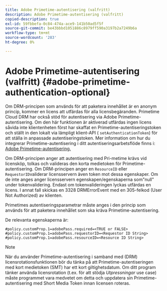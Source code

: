 ```yaml
---
title: Adobe Primetime-autentisering (valfritt)
description: Adobe Primetime-autentisering (valfritt)
copied-description: true
exl-id: 59fbbefa-0c84-474a-ace9-141b50ad5f5f
source-git-commit: be43bbbd1051886c8979ff590a3197b2a7249b6a
workflow-type: tm+mt
source-wordcount: '283'
ht-degree: 0%

---
```


# Adobe Primetime-autentisering (valfritt) {#adobe-primetime-authentication-optional}

Om DRM-principen som används för att paketera innehållet är en anonym princip, kommer en licens att utfärdas för alla licensbegäranden. Primetime Cloud DRM har också stöd för autentisering via Adobe Primetime-autentisering. Om den här funktionen är aktiverad utfärdas ingen licens såvida inte klientenheten först har skaffat en Primetime-autentiseringstoken och ställt in den lokalt via lämpligt klient-API ( `setAuthenticationToken`) för att ställa in anpassade autentiseringstoken. Mer information om hur du integrerar Primetime-autentisering i ditt autentiseringsarbetsflöde finns i: [Adobe Primetime-autentisering.](https://tve.helpdocsonline.com/home)

Om DRM-principen anger att autentisering med Pri-metime krävs vid licensköp, tolkas och valideras den korta medietoken för Primetime-autentisering. Om DRM-principen anger en `ResourceID` eller `RequestorID`validerar licensservern även token mot dessa egenskaper. Om de inte anges anger licensservern egenskapen/egenskaperna som&quot;null&quot; under tokenvalidering. Endast om tokenvalideringen lyckas utfärdas en licens. I annat fall skickas en 3328 DRMErrorEvent med en 305-felkod (User Not Authorized) av klienten.

Primetimes autentiseringsparametrar måste anges i den princip som används för att paketera innehållet som ska kräva Primetime-autentisering.

De relevanta egenskaperna är:

```
#policy.customProp.1=adobePass.required=<TRUE or FALSE> 
#policy.customProp.1=adobePass.requestorID=<Requestor ID String> 
#policy.customProp.1=adobePass.resourceID=<Resource ID String>
```

>[!NOTE]
>
>När du använder Primetime-autentisering i samband med (DRM) licensrotationsfunktionen bör du tänka på att Primetime-autentiseringen med kort medietoken (SMT) har ett kort giltighetsdatum. Om ditt program tänker använda licensrotation (t.ex. för att stödja *Utpressningar* use case) måste programmet vara medvetet om detta och uppdatera sin Primetime-autentisering med Short Media Token innan licensen roteras.
